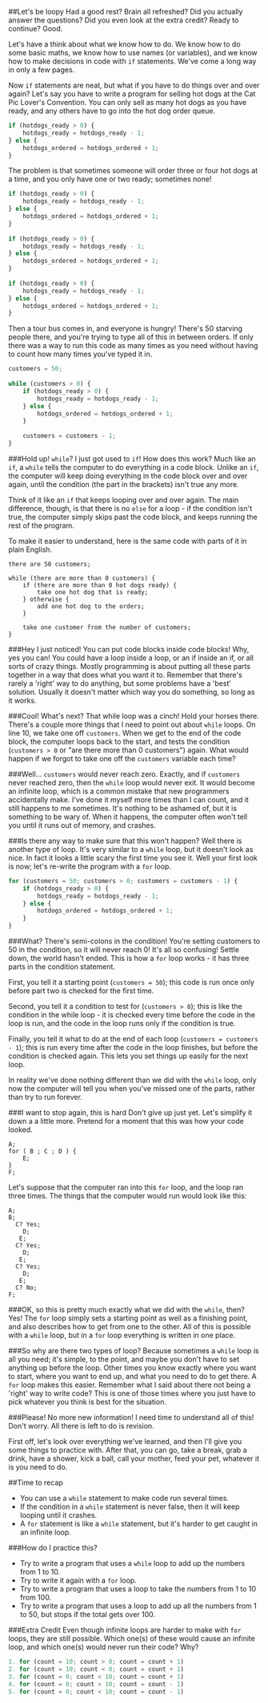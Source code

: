 ##Let's be loopy
Had a good rest? Brain all refreshed? Did you actually answer the questions? Did
you even look at the extra credit? Ready to continue? Good.

Let's have a think about what we know how to do. We know how to do some basic
maths, we know how to use names (or variables), and we know how to make
decisions in code with `if` statements. We've come a long way in only a few
pages.

Now `if` statements are neat, but what if you have to do things over and over
again? Let's say you have to write a program for selling hot dogs at the Cat Pic
Lover's Convention. You can only sell as many hot dogs as you have ready, and
any others have to go into the hot dog order queue.

```javascript
if (hotdogs_ready > 0) {
    hotdogs_ready = hotdogs_ready - 1;
} else {
    hotdogs_ordered = hotdogs_ordered + 1;
}
```

The problem is that sometimes someone will order three or four hot dogs at a
time, and you only have one or two ready; sometimes none!

```javascript
if (hotdogs_ready > 0) {
    hotdogs_ready = hotdogs_ready - 1;
} else {
    hotdogs_ordered = hotdogs_ordered + 1;
}
 
if (hotdogs_ready > 0) {
    hotdogs_ready = hotdogs_ready - 1;
} else {
    hotdogs_ordered = hotdogs_ordered + 1;
}
 
if (hotdogs_ready > 0) {
    hotdogs_ready = hotdogs_ready - 1;
} else {
    hotdogs_ordered = hotdogs_ordered + 1;
}
```

Then a tour bus comes in, and everyone is hungry! There's 50 starving people
there, and you're trying to type all of this in between orders. If only there
was a way to run this code as many times as you need without having to count how
many times you've typed it in.

```javascript
customers = 50;
 
while (customers > 0) {
    if (hotdogs_ready > 0) {
        hotdogs_ready = hotdogs_ready - 1;
    } else {
        hotdogs_ordered = hotdogs_ordered + 1;
    }
    
    customers = customers - 1;
}
```

###Hold up! `while`? I just got used to `if`! How does this work?
Much like an `if`, a `while` tells the computer to do everything in a code
block. Unlike an `if`, the computer will keep doing everything in the code block
over and over again, until the condition (the part in the brackets) isn't true
any more. 

Think of it like an `if` that keeps looping over and over again. The main
difference, though, is that there is no `else` for a loop - if the condition
isn't true, the computer simply skips past the code block, and keeps running the
rest of the program.

To make it easier to understand, here is the same code with parts of it in plain
English.

```
there are 50 customers;
 
while (there are more than 0 customers) {
    if (there are more than 0 hot dogs ready) {
        take one hot dog that is ready;
    } otherwise {
        add one hot dog to the orders;
    }
    
    take one customer from the number of customers;
}
```

###Hey I just noticed! You can put code blocks inside code blocks!
Why, yes you can! You could have a loop inside a loop, or an if inside an if, or
all sorts of crazy things. Mostly programming is about putting all these parts
together in a way that does what you want it to. Remember that there's rarely a
'right' way to do anything, but some problems have a 'best' solution. Usually it
doesn't matter which way you do something, so long as it works.

###Cool! What's next? That while loop was a cinch!
Hold your horses there. There's a couple more things that I need to point out
about `while` loops. On line 10, we take one off `customers`. When we get to the
end of the code block, the computer loops back to the start, and tests the
condition (`customers > 0` or "are there more than 0 customers") again. What
would happen if we forgot to take one off the `customers` variable each time?

###Well... `customers` would never reach zero.
Exactly, and if `customers` never reached zero, then the `while` loop would
never exit. It would become an infinite loop, which is a common mistake that new
programmers accidentally make. I've done it myself more times than I can count,
and it still happens to me sometimes. It's nothing to be ashamed of, but it is
something to be wary of. When it happens, the computer often won't tell you
until it runs out of memory, and crashes.

###Is there any way to make sure that this won't happen?
Well there is another type of loop. It's very similar to a `while` loop, but it
doesn't look as nice. In fact it looks a little scary the first time you see it.
Well your first look is now; let's re-write the program with a `for` loop.

```javascript
for (customers = 50; customers > 0; customers = customers - 1) {
    if (hotdogs_ready > 0) {
        hotdogs_ready = hotdogs_ready - 1;
    } else {
        hotdogs_ordered = hotdogs_ordered + 1;
    }
}
```

###What? There's semi-colons in the condition! You're setting customers to 50 in the condition, so it will never reach 0! It's all so confusing!
Settle down, the world hasn't ended. This is how a `for` loop works - it has
three parts in the condition statement. 

First, you tell it a starting point (`customers = 50`); this code is run once
only before part  two is checked for the first time.

Second, you tell it a condition to test for (`customers > 0`); this is like the
condition in the while loop - it is checked every time before the code in the
loop is run, and the code in the loop runs only if the condition is true. 

Finally, you tell it what to do at the end of each loop (`customers = customers - 1`);
this is run every time after the code in the loop finishes, but before the
condition is checked again. This lets you set things up easily for the next loop.

In reality we've done nothing different than we did with the `while` loop, only
now the computer will tell you when you've missed one of the parts, rather than
try to run forever.

###I want to stop again, this is hard
Don't give up just yet. Let's simplify it down a a little more. Pretend for a
moment that this was how your code looked.

```
A;
for ( B ; C ; D ) {
    E;
}
F;
```

Let's suppose that the computer ran into this `for` loop, and the loop ran three
times. The things that the computer would run would look like this:

```
A;
B;
  C? Yes;
    D;
   E;
  C? Yes;
    D;
   E;
  C? Yes;
    D;
   E;
  C? No;
F;
```

###OK, so this is pretty much exactly what we did with the `while`, then?
Yes! The `for` loop simply sets a starting point as well as a finishing point,
and also describes how to get from one to the other. All of this is possible
with a `while` loop, but in a `for` loop everything is written in one place.

###So why are there two types of loop?
Because sometimes a `while` loop is all you need; it's simple, to the point, and
maybe you don't have to set anything up before the loop. Other times you know
exactly where you want to start, where you want to end up, and what you need to
do to get there. A `for` loop makes this easier. Remember what I said about
there not being a 'right' way to write code? This is one of those times where
you just have to pick whatever you think is best for the situation.

###Please! No more new information! I need time to understand all of this!
Don't worry. All there is left to do is revision.

First off, let's look over everything we've learned, and then I'll give you some
things to practice with. After that, you can go, take a break, grab a drink,
have a shower, kick a ball, call your mother, feed your pet, whatever it is you
need to do. 

##Time to recap

* You can use a `while` statement to make code run several times.
* If the condition in a `while` statement is never false, then it will keep
looping until it crashes.
* A `for` statement is like a `while` statement, but it's harder to get caught
in an infinite loop.

###How do I practice this?

* Try to write a program that uses a `while` loop to add up the numbers from 1 to 10.
* Try to write it again with a `for` loop.
* Try to write a program that uses a loop to take the numbers  from 1 to 10 from 100.
* Try to write a program that uses a loop to add up all the numbers from 1 to 50,
but stops if the total gets over 100.

###Extra Credit
Even though infinite loops are harder to make with `for` loops, they are still
possible. Which one(s) of these would cause an infinite loop, and which one(s)
would never run their code? Why?

```javascript
1. for (count = 10; count > 0; count = count + 1)
2. for (count = 10; count < 0; count = count + 1)
3. for (count = 0; count < 10; count = count + 1)
4. for (count = 0; count > 10; count = count - 1)
5. for (count = 0; count < 10; count = count - 1)
```